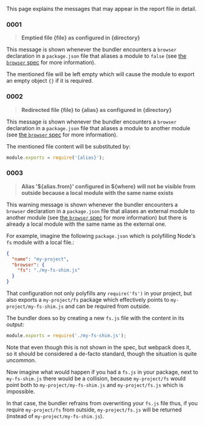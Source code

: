This page explains the messages that may appear in the report file in detail.

### 0001
> **Emptied file {file} as configured in {directory}**

This message is shown whenever the bundler encounters a `browser` declaration in a `package.json` file that aliases a module to `false` (see [the `browser` spec](https://github.com/defunctzombie/package-browser-field-spec/blob/master/README.md) for more information).

The mentioned file will be left empty which will cause the module to export an empty object `{}` if it is required.

### 0002
> **Redirected file {file} to {alias} as configured in {directory}**

This message is shown whenever the bundler encounters a `browser` declaration in a `package.json` file that aliases a module to another module (see [the `browser` spec](https://github.com/defunctzombie/package-browser-field-spec/blob/master/README.md) for more information).

The mentioned file content will be substituted by:

```javascript
module.exports = require('{alias}');
```

### 0003
> **Alias '${alias.from}' configured in ${where} will not be visible from outside because a local module with the same name exists**

This warning message is shown whenever the bundler encounters a `browser` declaration in a `package.json` file that aliases an external module to another module (see [the `browser` spec](https://github.com/defunctzombie/package-browser-field-spec/blob/master/README.md) for more information) but there is already a local module with the same name as the external one.

For example, imagine the following `package.json` which is polyfilling Node's `fs` module with a local file.:

```json
{
  "name": "my-project",
  "browser": {
    "fs": "./my-fs-shim.js"
  }
}
```

That configuration not only polyfills any `require('fs')` in your project, but also exports a `my-project/fs` package which effectively points to `my-project/my-fs-shim.js` and can be required from outside.

The bundler does so by creating a new `fs.js` file with the content in its output:

```javascript
module.exports = require('./my-fs-shim.js');
```

Note that even though this is not shown in the spec, but webpack does it, so it should be considered a de-facto standard, though the situation is quite uncommon.

Now imagine what would happen if you had a `fs.js` in your package, next to `my-fs-shim.js` there would be a collision, because `my-project/fs` would point both to `my-project/my-fs-shim.js` and `my-project/fs.js` which is impossible. 

In that case, the bundler refrains from overwriting your `fs.js` file thus, if you require `my-project/fs` from outside, `my-project/fs.js` will be returned (instead of `my-project/my-fs-shim.js`).